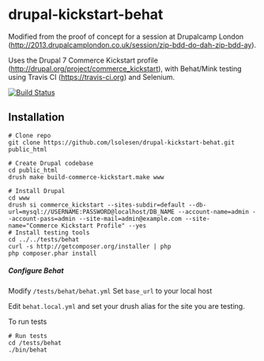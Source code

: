 drupal-kickstart-behat
======================

Modified from the proof of concept for a session at Drupalcamp London (http://2013.drupalcamplondon.co.uk/session/zip-bdd-do-dah-zip-bdd-ay).

Uses the Drupal 7 Commerce Kickstart profile (http://drupal.org/project/commerce_kickstart),
with Behat/Mink testing using Travis CI (https://travis-ci.org) and Selenium.


[![Build Status](https://travis-ci.org/lsolesen/drupal-kickstart-behat.png?branch=master)](https://travis-ci.org/lsolesen/drupal-kickstart-behat)

## Installation

    # Clone repo
    git clone https://github.com/lsolesen/drupal-kickstart-behat.git public_html

    # Create Drupal codebase
    cd public_html
    drush make build-commerce-kickstart.make www

    # Install Drupal
    cd www
    drush si commerce_kickstart --sites-subdir=default --db-url=mysql://USERNAME:PASSWORD@localhost/DB_NAME --account-name=admin --account-pass=admin --site-mail=admin@example.com --site-name="Commerce Kickstart Profile" --yes
    # Install testing tools
    cd ../../tests/behat
    curl -s http://getcomposer.org/installer | php
    php composer.phar install

##### Configure Behat
Modify `/tests/behat/behat.yml`
Set `base_url` to your local host

Edit `behat.local.yml` and set your drush alias for the site you are testing.

To run tests

    # Run tests
    cd /tests/behat
    ./bin/behat
